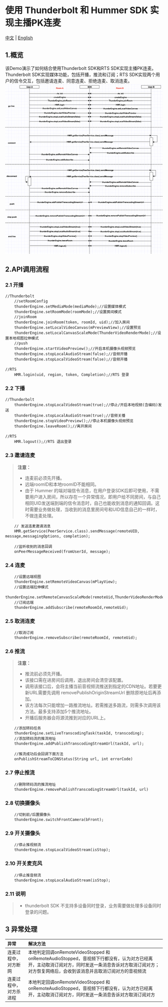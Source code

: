 # 使用 Thunderbolt 和 Hummer SDK 实现主播PK连麦

[中文](README.zh.md) | [English](README.md)

## 1.概览
该Demo演示了如何结合使用Thunderbolt SDK和RTS SDK实现主播PK连麦。Thunderbolt SDK实现媒体功能，包括开播，推流和订阅；RTS SDK实现两个用户的信令交互，包括邀请连麦、同意连麦、拒绝连麦、取消连麦。
![avatar](cross_channel.png)

## 2.API调用流程

### 2.1 开播

```objc
//Thunderbolt
    //setRoomConfig
    thunderEngine.setMediaMode(mediaMode);//设置媒体模式
    thunderEngine.setRoomMode(roomMode);//设置房间模式
    //joinRoom
    thunderEngine.joinRoom(token, roomId, uid);//加入房间
    thunderEngine.setLocalVideoCanvas(mPreviewView);//设置预览
    thunderEngine.setLocalCanvasScaleMode(ThunderVideoRenderMode);//设置本地视图拉伸模式
    //push
    thunderEngine.startVideoPreview();//开启本机摄像头视频预览
    thunderEngine.stopLocalAudioStream(false);//音频开播
    thunderEngine.stopLocalVideoStream(false);//音频开播

//RTS
    HMR.login(uid, region, token, Completion);//RTS 登录

```

### 2.2 下播

```objc
//Thunderbolt
    thunderEngine.stopLocalVideoStream(true);//停止/开启本地视频(含编码)发送
    thunderEngine.stopLocalAudioStream(true);//音频关播
    thunderEngine.stopVideoPreview();//停止本机摄像头视频预览
    thunderEngine.leaveRoom();//离开房间

//RTS
    HMR.logout();//RTS 退出登录
```

### 2.3 邀请连麦

> **注意：**
>
> - 连麦前必须先开播。
> - 远端roomID和本地roomID不能相同。
> - 由于 Hummer 的端对端信令消息，在用户登录SDK后即可使用，不需要用户进入房间，所以存在一个异常情况，即用户给不同房间，与自己相同UID发送端到端的信令消息时，自己也能收到消息的通知回调。这时需要业务做处理，当收到的消息里房间号和UID信息自己的一样时，不做连麦处理。

```objc
    // 发送连麦邀请消息
    HMR.getService(PeerService.class).sendMessage(remoteUID, message,messagingOptions, completion);

    //监听收到的消息回调
    onPeerMessageReceived(fromUserId, message);
```

### 2.4 连麦

```objc
    //设置远端视图
    thunderEngine.setRemoteVideoCanvas(mPlayView);
    //设置远端拉伸模式
    thunderEngine.setRemoteCanvasScaleMode(remoteUid,ThunderVideoRenderMode);
    //订阅远端
    thunderEngine.addSubscribe(remoteRoomId,remoteUid);
```

### 2.5 取消连麦

```objc
    //取消订阅
    thunderEngine.removeSubscribe(remoteRoomId, remoteUid);
```

### 2.6 推流

> **注意：**
>
> - 推流前必须先开播。
> - 该接口需在进房间后调用，退出房间会清空该配置。
> - 调用该接口后，会将主播当前音视频流推送到指定的CDN地址。若要更新URL需要先调用 removePublishOriginStreamUrl 删除原地址后再添加。
> - 该方法每次只能增加一路推流地址。若需推送多路流，则需多次调用该方法。最多支持添加5个推流地址。
> - 开播后服务器会将源流推到对应的URL上。

```objc
    //添加转码任务
    thunderEngine.setLiveTranscodingTask(taskId, transcoding);
    //添加转码流的推流地址
    thunderEngine.addPublishTranscodingStreamUrl(taskId, url);

    //推流成功后会回调下面方法
    onPublishStreamToCDNStatus(String url, int errorCode)
```

### 2.7 停止推流

```objc
    //删除转码流的推流地址
    thunderEngine.removePublishTranscodingStreamUrl(taskId, url)
```

### 2.8 切换摄像头

```objc
    //切到前/后置摄像头
    thunderEngine.switchFrontCamera(bFront);
```

### 2.9 开关摄像头

```objc
    //停止推视频流
    thunderEngine.stopLocalVideoStream(isStop);
```

### 2.10 开关麦克风

```objc
    //停止推音频流
    thunderEngine.stopLocalAudioStream(isStop);
```

### 2.11 说明
> - thunderbolt SDK 不支持多设备同时登录，业务需要做处理多设备同时登录的问题。

## 3 异常处理
|异常|解决方法|
|:-----|:-----|
|连麦过程中，对方断网|本地判定回调onRemoteVideoStopped 和 onRemoteAudioStopped，音视频下行都没有，认为对方已经离开，主动取消订阅对方，同时发送一条消息告诉对方取消订阅对方；对方恢复网络后，会收到该消息并且取消订阅对方的音视频流|
|连麦过程中，对方杀进程|本地判定回调onRemoteVideoStopped 和 onRemoteAudioStopped，音视频下行都没有，认为对方已经离开，主动取消订阅对方，同时发送一条消息告诉对方取消订阅对方|